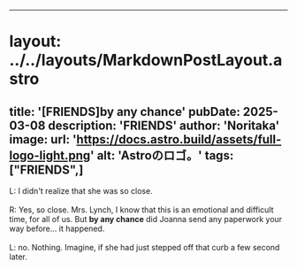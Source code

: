 
---
# layout: ../../layouts/MarkdownPostLayout.astro
title: '[FRIENDS]by any chance'
pubDate: 2025-03-08
description: 'FRIENDS'
author: 'Noritaka'
image:
    url: 'https://docs.astro.build/assets/full-logo-light.png'
    alt: 'Astroのロゴ。'
tags: ["FRIENDS",]
---

L: I didn't realize that she was so close.<br>
<br>
R: Yes, so close. Mrs. Lynch, I know that this is an emotional and difficult time, for all of us. But **by any chance** did Joanna send any paperwork your way before... it happened.<br>
<br>
L: no. Nothing. Imagine, if she had just stepped off that curb a few second later.<br>
<br>
